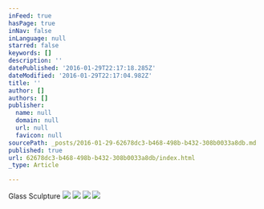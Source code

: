 ```yaml
---
inFeed: true
hasPage: true
inNav: false
inLanguage: null
starred: false
keywords: []
description: ''
datePublished: '2016-01-29T22:17:18.285Z'
dateModified: '2016-01-29T22:17:04.982Z'
title: ''
author: []
authors: []
publisher:
  name: null
  domain: null
  url: null
  favicon: null
sourcePath: _posts/2016-01-29-62678dc3-b468-498b-b432-308b0033a8db.md
published: true
url: 62678dc3-b468-498b-b432-308b0033a8db/index.html
_type: Article

---
```

Glass Sculpture ![](https://the-grid-user-content.s3-us-west-2.amazonaws.com/e9ca8f7d-c57c-4fdd-be79-7bd8a69d7c9f.jpg)
![](https://the-grid-user-content.s3-us-west-2.amazonaws.com/33b20103-2548-4dbf-a9f1-32f08135376d.JPG)
![](https://the-grid-user-content.s3-us-west-2.amazonaws.com/5594d0f1-14fc-45c3-980d-4e7a07f323bc.jpg)
![](https://the-grid-user-content.s3-us-west-2.amazonaws.com/5feea91c-53ad-4ac8-82a9-39125ae37e0a.jpg)